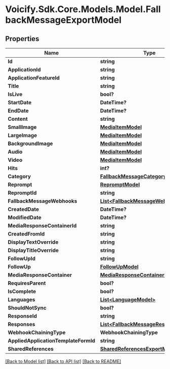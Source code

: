 # Voicify.Sdk.Core.Models.Model.FallbackMessageExportModel
## Properties

Name | Type | Description | Notes
------------ | ------------- | ------------- | -------------
**Id** | **string** |  | [optional] 
**ApplicationId** | **string** |  | [optional] 
**ApplicationFeatureId** | **string** |  | [optional] 
**Title** | **string** |  | [optional] 
**IsLive** | **bool?** |  | [optional] 
**StartDate** | **DateTime?** |  | [optional] 
**EndDate** | **DateTime?** |  | [optional] 
**Content** | **string** |  | [optional] 
**SmallImage** | [**MediaItemModel**](MediaItemModel.md) |  | [optional] 
**LargeImage** | [**MediaItemModel**](MediaItemModel.md) |  | [optional] 
**BackgroundImage** | [**MediaItemModel**](MediaItemModel.md) |  | [optional] 
**Audio** | [**MediaItemModel**](MediaItemModel.md) |  | [optional] 
**Video** | [**MediaItemModel**](MediaItemModel.md) |  | [optional] 
**Hits** | **int?** |  | [optional] 
**Category** | [**FallbackMessageCategoryModel**](FallbackMessageCategoryModel.md) |  | [optional] 
**Reprompt** | [**RepromptModel**](RepromptModel.md) |  | [optional] 
**RepromptId** | **string** |  | [optional] 
**FallbackMessageWebhooks** | [**List&lt;FallbackMessageWebhookModel&gt;**](FallbackMessageWebhookModel.md) |  | [optional] 
**CreatedDate** | **DateTime?** |  | [optional] 
**ModifiedDate** | **DateTime?** |  | [optional] 
**MediaResponseContainerId** | **string** |  | [optional] 
**CreatedFromId** | **string** |  | [optional] 
**DisplayTextOverride** | **string** |  | [optional] 
**DisplayTitleOverride** | **string** |  | [optional] 
**FollowUpId** | **string** |  | [optional] 
**FollowUp** | [**FollowUpModel**](FollowUpModel.md) |  | [optional] 
**MediaResponseContainer** | [**MediaResponseContainerModel**](MediaResponseContainerModel.md) |  | [optional] 
**RequiresParent** | **bool?** |  | [optional] 
**IsComplete** | **bool?** |  | [optional] 
**Languages** | [**List&lt;LanguageModel&gt;**](LanguageModel.md) |  | [optional] 
**ShouldNotSync** | **bool?** |  | [optional] 
**ResponseId** | **string** |  | [optional] 
**Responses** | [**List&lt;FallbackMessageResponseModel&gt;**](FallbackMessageResponseModel.md) |  | [optional] 
**WebhookChainingType** | **WebhookChainingType** |  | [optional] 
**AppliedApplicationTemplateFormId** | **string** |  | [optional] 
**SharedReferences** | [**SharedReferencesExportModel**](SharedReferencesExportModel.md) |  | [optional] 

[[Back to Model list]](../README.md#documentation-for-models) [[Back to API list]](../README.md#documentation-for-api-endpoints) [[Back to README]](../README.md)

